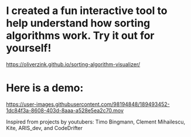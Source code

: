 # I created a fun interactive tool to help understand how sorting algorithms work. Try it out for yourself!
https://oliverzink.github.io/sorting-algorithm-visualizer/
# Here is a demo:
https://user-images.githubusercontent.com/98194848/189493452-1dc84f3a-8608-403d-8aaa-a528e5ea2c70.mov

Inspired from projects by youtubers:
Timo Bingmann, Clement Mihailescu, Kite, ARIS_dev, and CodeDrifter

